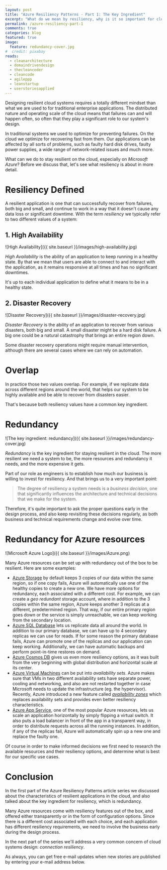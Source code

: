 ```yaml
---
layout: post
title: "Azure Resiliency Patterns - Part 1: The Key Ingredient"
excerpt: "What do we mean by resiliency, why is it so important for cloud systems, and what is primarily based upon?"
permalink: /azure-resiliency-part-1
comments: true
categories: blog
featured: true
image:
  feature: redundancy-cover.jpg
#  credit: pixabay
reads:
  - cleanarchitecture
  - domaindrivendesign
  - thecleancoder
  - cleancode
  - agileppp
  - leanstartup
  - userstoriesapplied
---
```


Designing resilient cloud systems requires a totally different mindset than what we are used to for traditional enterprise applications. The distributed nature and operating scale of the cloud means that failures can and will happen often, so often that they play a significant role to our system's design.

In traditional systems we used to optimize for preventing failures. On the cloud we optimize for recovering fast from them. Our applications can be affected by all sorts of problems, such as faulty hard disk drives, faulty power supplies, a wide range of network-related issues and much more. 

What can we do to stay resilient on the cloud, especially on *Microsoft Azure*? Before we discuss that, let's see what resiliency is about in more detail. 

# Resiliency Defined

A resilient application is one that can successfully recover from failures, both big and small, and continue to work in a way that it doesn't cause any data loss or significant downtime. With the term *resiliency* we typically refer to two different values of a system:

## 1. High Availability

![High Availability]({{ site.baseurl }}/images/high-availability.jpg)

*High Availability* is the ability of an application to keep running in a healthy state. By that we mean that users are able to connect to and interact with the application, as it remains responsive at all times and has no significant downtimes.

It's up to each individual application to define what it means to be in a healthy state.

## 2. Disaster Recovery

![Disaster Recovery]({{ site.baseurl }}/images/disaster-recovery.jpg)

*Disaster Recovery* is the ability of an application to recover from various disasters, both big and small. A small disaster might be a hard disk failure. A big one could be a natural catastrophy that brings an entire region down.

Some disaster recovery operations might require manual intervention, although there are several cases where we can rely on automation.

# Overlap

In practice those two values overlap. For example, if we replicate data across different regions around the world, that helps our system to be highly available and be able to recover from disasters easier.

That's because both resiliency values have a common key ingredient.

# Redundancy

![The key ingredient: redundancy]({{ site.baseurl }}/images/redundancy-cover.jpg)

*Redundancy* is the key ingredient for staying resilient in the cloud. The more resilient we need a system to be, the more resources and redundancy it needs, and the more expensive it gets.

Part of our role as engineers is to establish how much our business is willing to invest for resiliency. And that brings us to a very important point:

> The degree of resiliency a system needs is a *business decision*, one that significantly influences the architecture and technical decisions that we make for the system.

Therefore, it's quite important to ask the proper questions early in the design process, and also keep revisiting these decisions regularly, as both business and technical requirements change and evolve over time.

# Redundancy for Azure resources

![Microsoft Azure Logo]({{ site.baseurl }}/images/Azure.png)

Many Azure resources can be set up with redundancy out of the box to be resilient. Here are some examples:

* [Azure Storage](https://azure.microsoft.com/en-us/services/storage/) by default keeps 3 copies of our data within the same region, so if one copy fails, Azure will automatically use one of the healthy copies to create a new one. We have more options for redundancy, each associated with a different cost. For example, we can create a *geo redundant* storage account, where in addition to the 3 copies within the same region, Azure keeps another 3 replicas at a different, predetermined region. That way, if our entire primary region goes down or the service is simply unreachable, we can keep working from the secondary location.
* [Azure SQL Database](https://azure.microsoft.com/en-us/services/sql-database/) lets us replicate data all around the world. In addition to our primary database, we can have up to 4 secondary replicas we can use for reads. If for some reason the primary database fails, Azure can promote one of the replicas and our application can keep working. Additionally, we can have automatic backups and perform point-in-time restores on demand.
* [Azure Cosmos DB](https://azure.microsoft.com/en-us/services/cosmos-db/) gives us even more resiliency options, as it was built from the very beginning with global distribution and horizontal scale at its center.
* [Azure Virtual Machines](https://azure.microsoft.com/en-us/services/virtual-machines/) can be put into *availability sets*. Azure makes sure that VMs in two different availability sets have separate power, cooling and networking, and also are not restarted together in case Microsoft needs to update the infrastructure (eg. the hypervisor). Recently, Azure introduced a new feature called [*availability zones*](https://blogs.msdn.microsoft.com/igorpag/2017/10/08/why-azure-availability-zones/) which replaces availability sets and provides even better resiliency characteristics.
* [Azure App Service](https://azure.microsoft.com/en-us/services/app-service/), one of the most popular Azure resources, lets us scale an application horizontally by simply flipping a virtual switch. It also puts a load balancer in front of the app in a transparent way, in order to distribute requests across all the running instances. In addition, if any of the replicas fail, Azure will automatically spin up a new one and replace the faulty one.

Of course in order to make informed decisions we first need to research the available resources and their resiliency options, and determine what is best for our specific use cases.

# Conclusion

In the first part of the Azure Resiliency Patterns article series we discussed about the characteristics of resilient applications in the cloud, and also talked about the key ingredient for resiliency, which is redundancy.

Many Azure resources come with resiliency features out of the box, and offered either transparently or in the form of configuration options. Since there is a different cost associated with each choice, and each application has different resiliency requirements, we need to involve the business early during the design process.

In the next part of the series we'll address a very common concern of cloud systems design: *connection resiliency*.

As always, you can get free e-mail updates when new stories are published by entering your e-mail address below.
